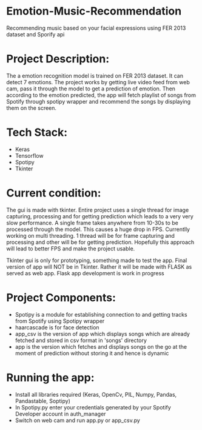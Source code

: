 # Emotion-Music-Recommendation
Recommending music based on your facial expressions using FER 2013 dataset and Sporify api

# Project Description:
The a emotion recognition model is trained on FER 2013 dataset. It can detect 7 emotions. The project works by getting live video feed from web cam, pass it through the model to get a prediction of emotion. Then according to the emotion predicted, the app will fetch playlist of songs from Spotify through spotipy wrapper and recommend the songs by displaying them on the screen.

# Tech Stack:
- Keras
- Tensorflow
- Spotipy
- Tkinter

# Current condition:
The gui is made with tkinter. Entire project uses a single thread for image capturing, processing and for getting prediction which leads to a very very slow performance. A single frame takes anywhere from 10-30s to be processed through the model. This causes a huge drop in FPS. Currentlly working on multi threading. 1 thread will be for frame capturing and processing and other will be for getting prediction.
Hopefully this approach will lead to better FPS and make the project usable.

Tkinter gui is only for prototyping, something made to test the app. Final version of app will NOT be in Tkinter. Rather it will be made with FLASK as served as web app. Flask app development is work in progress

# Project Components:
- Spotipy is a module for establishing connection to and getting tracks from Spotify using Spotipy wrapper
- haarcascade is for face detection
- app_csv is the version of app which displays songs which are already fetched and stored in csv format in 'songs' directory
- app is the version which fetches and displays songs on the go at the moment of prediction without storing it and hence is dynamic

# Running the app:
- Install all libraries required (Keras, OpenCv, PIL, Numpy, Pandas, Pandastable, Soptipy)
- In Spotipy.py enter your credentials generated by your Spotify Developer account in auth_manager
- Switch on web cam and run app.py or app_csv.py
